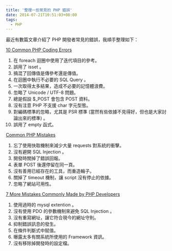 ```yaml
---
title: '整理一些常見的 PHP 錯誤'
date: 2014-07-21T10:51:03+08:00
tags:
  - PHP
---
```


最近有數篇文章介紹了 PHP 開發者常見的錯誤，我順手整理如下：

<!-- more -->

[10 Common PHP Coding Errors](http://www.toptal.com/php/10-most-common-mistakes-php-programmers-make)

1. 在 foreach 迴圈中使用了迭代項目的參考。
2. 誤用了 isset 。
3. 搞混了回傳值是傳參考還是傳值。
4. 在迴圈中執行不必要的 SQL Query 。
5. 一次取得太多結果，造成不必要的記憶體浪費。
6. 忽略了 Unicode / UTF-8 問題。
7. 總是假設 $_POST 會包含 POST 資料。
8. 沒有注意 PHP 不支援 char 字元型態。
9. 對編碼標準的忽略，尤其是 PSR 標準 (當然有些依據不見得好，但也是大家討論出來的標準) 。
10. 誤用了 empty 函式。

[Common PHP Mistakes](http://afilina.com/common-php-mistakes/)

1. 忘了使用快取機制來減少大量 requests 對系統的衝擊。
2. 沒有避開 SQL Injection 。
3. 開發時關掉了錯誤回報。
4. 表單 POST 後還停留在同一頁。
5. 沒有善用已經存在的工具，而重造輪子。
6. 關掉了 timeout 機制，讓 script 沒有停止的依據。
7. 忽略了網站可用性。

[7 More Mistakes Commonly Made by PHP Developers](http://www.sitepoint.com/7-mistakes-commonly-made-php-developers/)

1. 使用過時的 mysql extention 。
2. 沒有使用 PDO 的參數機制來避免 SQL Injection 。
3. 沒有重寫網址，讓它符合現今的網址守則。
4. 抑制錯誤訊息的發生。
5. 在條件判斷式中賦值。
6. 曝露太多有關系統所使用的 Framework 資訊。
7. 沒有移除掉開發時的設定檔。


